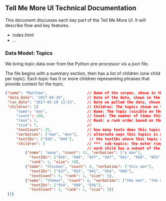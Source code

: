 ## Tell Me More UI Technical Documentation

This document discusses each key part of the Tell Me More UI. It will describe flow and key features.
* index.html
* ...

### Data Model: Topics
We bring topic data over from the Python pre-processor vis a json file.

The file begins with a summary section, then has a list of children (one child per topic). Each topic has 0 or more children representing phrases that provide context for the topic.

``` json
{"name": "Matthew",                  // Name of the corpus, shown in the center of the sunburst
 "data_date": "2017-05-19",          // Date of the data, shown in the center of the sunburst (YYYY-MM-DD)
 "run_date": "2017-05-20 13:33",     // Date we pulled the data, shown in the center of the sunburst (YYYY-MM-DD)
 "children": [{                      // Children: The topics shown on the inner ring of our sunburst
     "name": "man",                  // Name: The Topic (visible on the UI slice).
     "count": 108,                   // Count: The number of times this topic appears in the corpus.
     "rank": 1,                      // Rank: a rank order based on the number of texts it appears in
     "size": 7,                      //
     "textCount": 25,                // how many texts does this topic appear in (e.g., textIDs.length)
     "verbatims": ["man", "men"],    // alternate ways this topics is mentioned in our texts, used by to highlight
     "textIDs": ["936", "944"],       // the textIDs where this topic appears (used to determine which texts to show
     "children": [                   // ***  sub-topics: the outer ring of our sunburst  ***
                                     // each child has a subset of the attributes that we have for each topic
         {"name": "aman", "count": 13, "verbatims": ["a man"],
           "textIDs": ["945", "946", "937", "947", "941", "950", "953", "944", "940", "949"], "textCount": 10,
           "rank": 1, "size": 10},
         {"name": "thisman", "count": 8, "verbatims": ["this man"],
           "textIDs": ["937", "955", "941", "954", "940"],
           "textCount": 5, "rank": 1, "size": 5},
         {"name": "theman", "count": 6, "verbatims": ["the man", "the men"],
           "textIDs": ["954", "940", "936"],
           "textCount": 3, "rank": 1, "size": 3}]
 }]}
 ```
 
 